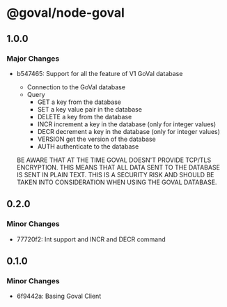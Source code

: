 # @goval/node-goval

## 1.0.0

### Major Changes

- b547465: Support for all the feature of V1 GoVal database

  - Connection to the GoVal database
  - Query
    - GET a key from the database
    - SET a key value pair in the database
    - DELETE a key from the database
    - INCR increment a key in the database (only for integer values)
    - DECR decrement a key in the database (only for integer values)
    - VERSION get the version of the database
    - AUTH authenticate to the database

  BE AWARE THAT AT THE TIME GOVAL DOESN'T PROVIDE TCP/TLS ENCRYPTION. THIS MEANS THAT ALL DATA SENT TO THE DATABASE IS SENT IN PLAIN TEXT. THIS IS A SECURITY RISK AND SHOULD BE TAKEN INTO CONSIDERATION WHEN USING THE GOVAL DATABASE.

## 0.2.0

### Minor Changes

- 77720f2: Int support and INCR and DECR command

## 0.1.0

### Minor Changes

- 6f9442a: Basing Goval Client
